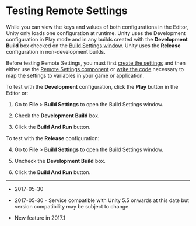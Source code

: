# Testing Remote Settings

While you can view the keys and values of both configurations in the Editor, Unity only loads one configuration at runtime. Unity uses the Development configuration in Play mode and in any builds created with the __Development Build__ box checked on the [Build Settings window](BuildSettings). Unity uses the __Release__ configuration in non-development builds. 

Before testing Remote Settings, you must first [create the settings](UnityAnalyticsRemoteSettingsCreating) and then either use the [Remote Settings component](UnityAnalyticsRemoteSettingsComponent) or [write the code](UnityAnalyticsRemoteSettingsScripting) necessary to map the settings to variables in your game or application.

To test with the __Development__ configuration, click the __Play__ button in the Editor or:

1. Go to __File__ > __Build Settings__ to open the Build Settings window.

2. Check the __Development Build__ box.

3. Click the __Build And Run__ button.

To test with the __Release__ configuration:

4. Go to __File__ > __Build Settings__ to open the Build Settings window.

5. Uncheck the __Development Build__ box.

6. Click the __Build And Run__ button.

---

* <span class="page-edit">2017-05-30 <!-- include IncludeTextNewPageYesEdit --></span>

* <span class="page-edit">2017-05-30 - Service compatible with Unity 5.5 onwards at this date but version compatibility may be subject to change.</span>
 
* <span class="page-history">New feature in 2017.1</span> 
